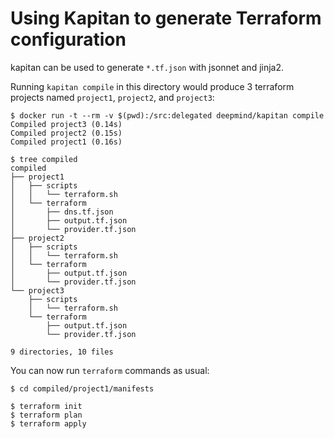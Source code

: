 # Using Kapitan to generate Terraform configuration

kapitan can be used to generate `*.tf.json` with jsonnet and jinja2.

Running `kapitan compile` in this directory would produce 3 terraform projects named `project1`, `project2`, and `project3`:

```shell
$ docker run -t --rm -v $(pwd):/src:delegated deepmind/kapitan compile
Compiled project3 (0.14s)
Compiled project2 (0.15s)
Compiled project1 (0.16s)

$ tree compiled
compiled
├── project1
│   ├── scripts
│   │   └── terraform.sh
│   └── terraform
│       ├── dns.tf.json
│       ├── output.tf.json
│       └── provider.tf.json
├── project2
│   ├── scripts
│   │   └── terraform.sh
│   └── terraform
│       ├── output.tf.json
│       └── provider.tf.json
└── project3
    ├── scripts
    │   └── terraform.sh
    └── terraform
        ├── output.tf.json
        └── provider.tf.json

9 directories, 10 files
```

You can now run `terraform` commands as usual:

```
$ cd compiled/project1/manifests

$ terraform init
$ terraform plan
$ terraform apply
```

